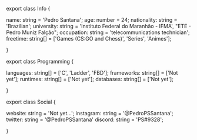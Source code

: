 export class Info {

  name: string        = 'Pedro Santana';
  age: number         = 24;
  nationality: string = 'Brazilian';
  university: string  = 'Instituto Federal do Maranhão - IFMA', "ETE - Pedro Muniz Falção";
  occupation: string  = 'telecommunications technician';
  freetime: string[]  = ['Games (CS:GO and Chess)', 'Series', 'Animes'];
  
}

export class Programming {

  languages: string[]   = ['C', 'Ladder', 'FBD'];
  frameworks: string[]  = ['Not yet'];
  runtimes: string[]    = ['Not yet'];
  databases: string[]   = ['Not yet'];

}

export class Social {

  website: string   = 'Not yet...';
  instagram: string = '@PedroPSSantana';
  twitter: string   = '@PedroPSSantana'
  discord: string   = 'PS#9328';

}
